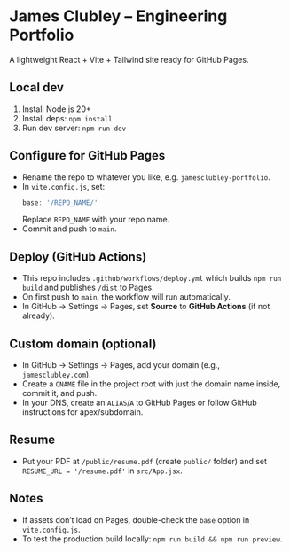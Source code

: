 # James Clubley – Engineering Portfolio

A lightweight React + Vite + Tailwind site ready for GitHub Pages.

## Local dev
1. Install Node.js 20+
2. Install deps: `npm install`
3. Run dev server: `npm run dev`

## Configure for GitHub Pages
- Rename the repo to whatever you like, e.g. `jamesclubley-portfolio`.
- In `vite.config.js`, set:
  ```js
  base: '/REPO_NAME/'
  ```
  Replace `REPO_NAME` with your repo name.
- Commit and push to `main`.

## Deploy (GitHub Actions)
- This repo includes `.github/workflows/deploy.yml` which builds `npm run build` and publishes `/dist` to Pages.
- On first push to `main`, the workflow will run automatically.
- In GitHub → Settings → Pages, set **Source** to **GitHub Actions** (if not already).

## Custom domain (optional)
- In GitHub → Settings → Pages, add your domain (e.g., `jamesclubley.com`).
- Create a `CNAME` file in the project root with just the domain name inside, commit it, and push.
- In your DNS, create an `ALIAS`/`A` to GitHub Pages or follow GitHub instructions for apex/subdomain.

## Resume
- Put your PDF at `/public/resume.pdf` (create `public/` folder) and set `RESUME_URL = '/resume.pdf'` in `src/App.jsx`.

## Notes
- If assets don’t load on Pages, double-check the `base` option in `vite.config.js`.
- To test the production build locally: `npm run build && npm run preview`.
